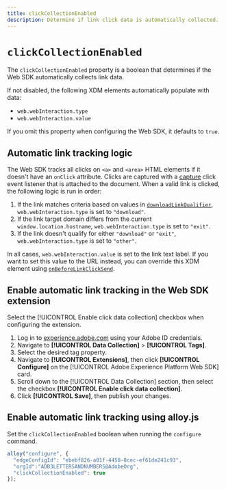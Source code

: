 ```yaml
---
title: clickCollectionEnabled
description: Determine if link click data is automatically collected.
---
```

# `clickCollectionEnabled`

The `clickCollectionEnabled` property is a boolean that determines if the Web SDK automatically collects link data.

If not disabled, the following XDM elements automatically populate with data:

* `web.webInteraction.type`
* `web.webInteraction.value`

If you omit this property when configuring the Web SDK, it defaults to `true`.

## Automatic link tracking logic

The Web SDK tracks all clicks on `<a>` and `<area>` HTML elements if it doesn't have an `onClick` attribute. Clicks are captured with a [capture](https://www.w3.org/TR/uievents/#capture-phase) click event listener that is attached to the document. When a valid link is clicked, the following logic is run in order:

1. If the link matches criteria based on values in [`downloadLinkQualifier`](downloadLinkQualifier.md), `web.webInteraction.type` is set to `"download"`.
1. If the link target domain differs from the current `window.location.hostname`, `web.webInteraction.type` is set to `"exit"`.
1. If the link doesn't qualify for either `"download"` or `"exit"`, `web.webInteraction.type` is set to `"other"`.

In all cases, `web.webInteraction.value` is set to the link text label. If you want to set this value to the URL instead, you can override this XDM element using [`onBeforeLinkClickSend`](onbeforelinkclicksend.md).

## Enable automatic link tracking in the Web SDK extension

Select the [!UICONTROL Enable click data collection] checkbox when configuring the extension.

1. Log in to [experience.adobe.com](https://experience.adobe.com) using your Adobe ID credentials.
1. Navigate to **[!UICONTROL Data Collection]** > **[!UICONTROL Tags]**.
1. Select the desired tag property.
1. Navigate to **[!UICONTROL Extensions]**, then click **[!UICONTROL Configure]** on the [!UICONTROL Adobe Experience Platform Web SDK] card.
1. Scroll down to the [!UICONTROL Data Collection] section, then select the checkbox **[!UICONTROL Enable click data collection]**.
1. Click **[!UICONTROL Save]**, then publish your changes.

## Enable automatic link tracking using alloy.js

Set the `clickCollectionEnabled` boolean when running the `configure` command.

```js
alloy("configure", {
  "edgeConfigId": "ebebf826-a01f-4458-8cec-ef61de241c93",
  "orgId":"ADB3LETTERSANDNUMBERS@AdobeOrg",
  "clickCollectionEnabled": true
});
```
